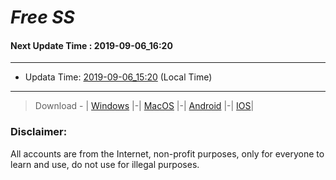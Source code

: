 
# *Free SS*

#### Next Update Time : 2019-09-06_16:20

---
* Updata Time: [2019-09-06_15:20](https://github.com/Geek-007/free-SS/blob/master/2019-09-06_15:20_FreeSS.txt) (Local Time)
---

> Download - | [Windows](https://github.com/shadowsocks/shadowsocks-windows/releases) |-| [MacOS](https://github.com/shadowsocks/shadowsocks-iOS/releases) |-| [Android](https://github.com/shadowsocks/shadowsocks-android/releases) |-| [IOS](https://itunes.apple.com/us/)|

### Disclaimer:
All accounts are from the Internet, non-profit purposes, only for everyone to learn and use, do not use for illegal purposes.
<br>
